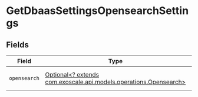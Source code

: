 # GetDbaasSettingsOpensearchSettings


## Fields

| Field                                                                                                      | Type                                                                                                       | Required                                                                                                   | Description                                                                                                |
| ---------------------------------------------------------------------------------------------------------- | ---------------------------------------------------------------------------------------------------------- | ---------------------------------------------------------------------------------------------------------- | ---------------------------------------------------------------------------------------------------------- |
| `opensearch`                                                                                               | [Optional<? extends com.exoscale.api.models.operations.Opensearch>](../../models/operations/Opensearch.md) | :heavy_minus_sign:                                                                                         | OpenSearch configuration values                                                                            |